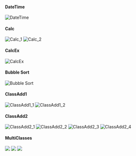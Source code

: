 #### DateTime
![DateTime](./image/DateTime.PNG)

#### Calc
![Calc_1](./image/Calc_1.PNG)  ![Calc_2](./image/Calc_2.PNG)

#### CalcEx
![CalcEx](./image/CalcEx.PNG)

#### Bubble Sort
![Bubble Sort](./image/BubbleSort.PNG)

#### ClassAdd1
![ClassAdd1_1](./image/ClassAdd1_1.PNG)  ![ClassAdd1_2](./image/ClassAdd1_2.PNG)

#### ClassAdd2
![ClassAdd2_1](./image/ClassAdd2_1.PNG) ![ClassAdd2_2](./image/ClassAdd2_2.PNG)
![ClassAdd2_3](./image/ClassAdd2_3.PNG) ![ClassAdd2_4](./image/ClassAdd2_4.PNG)

#### MultiClasses
![](./image/MultiClasses1.PNG)
![](./image/MultiClasses2.PNG)
![](./image/MultiClasses3.PNG)